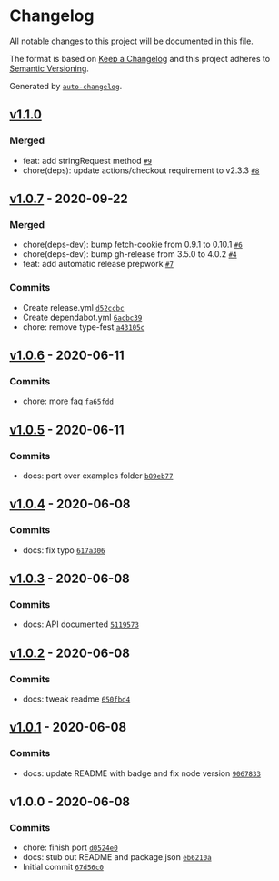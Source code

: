 # Changelog

All notable changes to this project will be documented in this file.

The format is based on [Keep a Changelog](https://keepachangelog.com/en/1.0.0/)
and this project adheres to [Semantic Versioning](https://semver.org/spec/v2.0.0.html).

Generated by [`auto-changelog`](https://github.com/CookPete/auto-changelog).

## [v1.1.0](https://github.com/little-core-labs/gqlr/compare/v1.0.7...v1.1.0)

### Merged

- feat: add stringRequest method [`#9`](https://github.com/little-core-labs/gqlr/pull/9)
- chore(deps): update actions/checkout requirement to v2.3.3 [`#8`](https://github.com/little-core-labs/gqlr/pull/8)

## [v1.0.7](https://github.com/little-core-labs/gqlr/compare/v1.0.6...v1.0.7) - 2020-09-22

### Merged

- chore(deps-dev): bump fetch-cookie from 0.9.1 to 0.10.1 [`#6`](https://github.com/little-core-labs/gqlr/pull/6)
- chore(deps-dev): bump gh-release from 3.5.0 to 4.0.2 [`#4`](https://github.com/little-core-labs/gqlr/pull/4)
- feat: add automatic release prepwork [`#7`](https://github.com/little-core-labs/gqlr/pull/7)

### Commits

- Create release.yml [`d52ccbc`](https://github.com/little-core-labs/gqlr/commit/d52ccbc06518340b4879832489c9f83b75bb5f83)
- Create dependabot.yml [`6acbc39`](https://github.com/little-core-labs/gqlr/commit/6acbc39b1c20babfbee74099ea3b33d966c9e24a)
- chore: remove type-fest [`a43105c`](https://github.com/little-core-labs/gqlr/commit/a43105c3b61f40f74e0275f5de2c4bf2f1d4206b)

## [v1.0.6](https://github.com/little-core-labs/gqlr/compare/v1.0.5...v1.0.6) - 2020-06-11

### Commits

- chore: more faq [`fa65fdd`](https://github.com/little-core-labs/gqlr/commit/fa65fddeb8eb45bc3699345dc50980ac42ef43af)

## [v1.0.5](https://github.com/little-core-labs/gqlr/compare/v1.0.4...v1.0.5) - 2020-06-11

### Commits

- docs: port over examples folder [`b89eb77`](https://github.com/little-core-labs/gqlr/commit/b89eb770a8c7ff4c5e32465e057fde162119a52b)

## [v1.0.4](https://github.com/little-core-labs/gqlr/compare/v1.0.3...v1.0.4) - 2020-06-08

### Commits

- docs: fix typo [`617a306`](https://github.com/little-core-labs/gqlr/commit/617a306f708db77b7d5d47d94ce70083b052dd06)

## [v1.0.3](https://github.com/little-core-labs/gqlr/compare/v1.0.2...v1.0.3) - 2020-06-08

### Commits

- docs: API documented [`5119573`](https://github.com/little-core-labs/gqlr/commit/5119573794feba2f8ee820be68605120e4d4550d)

## [v1.0.2](https://github.com/little-core-labs/gqlr/compare/v1.0.1...v1.0.2) - 2020-06-08

### Commits

- docs: tweak readme [`650fbd4`](https://github.com/little-core-labs/gqlr/commit/650fbd422951f0b030aa3c1368ed67fe38033529)

## [v1.0.1](https://github.com/little-core-labs/gqlr/compare/v1.0.0...v1.0.1) - 2020-06-08

### Commits

- docs: update README with badge and fix node version [`9067833`](https://github.com/little-core-labs/gqlr/commit/90678333a821eebf5b6970240c59e7d6c2e53c03)

## v1.0.0 - 2020-06-08

### Commits

- chore: finish port [`d0524e0`](https://github.com/little-core-labs/gqlr/commit/d0524e07be5b8655fe5802cf4a48ddfb4461ad2d)
- docs: stub out README and package.json [`eb6210a`](https://github.com/little-core-labs/gqlr/commit/eb6210ac24ff1930e3e2c8e1d1b935464d98bc37)
- Initial commit [`67d56c0`](https://github.com/little-core-labs/gqlr/commit/67d56c043ad3b28dc00bf7ef44124abb226d0c25)
